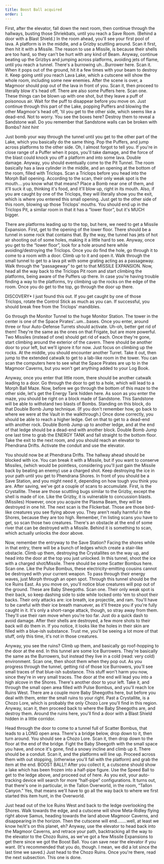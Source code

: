 ```yaml
---
title: Boost Ball acquired
order: 1
---
```


First, after the elevator, fall down the next room, then continue through the
hallways, busting those Shriekbats, until you reach a Save Room. (Behind a door
with a Blast Shield.) In the room ahead, you'll see your first pool of lava. A
platform is in the middle, and a Grizby scuttling around. Scan it first, then
hit it with a Missile. The reason to use a Missile, is because their shells are
too hard, so they can't be hurt with any kind of Beam. Anyway, continue beating
up the Grizbys and jumping across platforms, avoiding jets of flame, until you
reach a tunnel. There's a burrowing uh...Burrower here. Scan it. When it pops
out of the ground, hit it a few times with your beam to destroy it.  Keep going
until you reach Lava Lake, which a cutscene will show the whole room, including
some new enemies. After the scene is over, a Magmoor should pop out of the lava
in front of you. Scan it, then proceed to literally blow it's head off. There
are also some Puffers here. Scan one. These things can be blown up with one
shot, but they leave a puff of poisonous air. Wait for the puff to disappear
before you move on. Just continue through this part of the Lake, popping
Puffers and blowing the other Magmoor's head off, 'til you get to the other
side, which seems like a dead-end. Not to worry. You see the boxes here?
Destroy them to reveal a Sandstone wall. Do you remember that Sandstone walls
can be broken with Bombs? *hint hint*

Just bomb your way through the tunnel until you get to the other part of the
Lake, which you basically do the same thing. Pop the Puffers, and jump across
platforms to the other side. Oh, I almost forgot to tell you. If you're in
close range of a Puffer when it pops, you'll take damage, and the force of the
blast could knock you off a platform and into some lava. Double damage. Anyway,
you should eventually come to the Pit Tunnel. The room basically has a lava
cylinder in the middle, and an opening at the bottom of the room, filled with
Triclops. Scan a Triclops before you head into the Morph Ball opening.
According to the scan, their only weak spot is the mouth....you know what that
means? Place a Bomb near one of them, and it'll suck it up, thinking it's food,
and it'll blow up, right in its mouth. Also, if you are caught by one of the
Triclops, they will literally show you the exit, which is where you entered
this small opening. Just get to the other side of this room, blowing up those
Triclops' mouths. You should end up in the Triclops Pit, a similar room in that
it has a “lower floor”, but it's MUCH bigger.

There are platforms leading up to the top, but here, we need to get a Missile
Expansion. First, get to the opening of the lower floor. There should be a
tunnel in some rock that contains that. By the way, the tunnel has jets of hot
air shooting out of some holes, making it a little hard to see. Anyway, once
you get to the “lower floor”, look for a hole around here while
avoiding/destroying the Triclops. Once you do find the hole, go through it to
come to a room with a door. Climb up to it and open it. Walk through the small
tunnel to get to a lava pit with some grating acting as a passageway. Walk
through the “passageway” to get to that MISSILE EXPANSION. Now, head all the
way back to the Triclops Pit room and start climbing the platforms, being aware
of the Puffers up there. In case you're having trouble finding a way to the
platforms, try climbing up the rocks on the edge of the room. Once you do get
to the top, go through the door up there.

DISCOVERY*
I just found this out. If you get caught by one of those Triclops, rotate the
Control Stick as much as you can. If successful, you should break free from the
Triclops' mandibles.

Go through the Monitor Tunnel to the huge Monitor Station. The tower in the
center is one of the Space Pirates'..um...bases. Once you enter, around three
or four Auto-Defense Turrets should activate. Uh-oh, better get rid of them!
They're the same as the ones on that Frigate, but are more powerful. Two
Missiles (instead of one) should get rid of each. Once they're gone, start
climbing around the exterior of the cavern. There should be another door to
your left, but we'll ignore it for now. Just focus on climbing up the rocks. At
the middle, you should encounter another Turret.  Take it out, then jump to the
extended catwalk to get to a lab-like room in the tower. You can scan the
computers here to see what the Space Pirates are up to in the Magmoor Caverns,
but you won't get anything added to your Log Book.

Anyway, once you enter that little room, there should be another catwalk
leading to a door. Go through the door to get to a hole, which will lead to a
Morph Ball Maze. Now, before we go through the bottom of this maze to the other
side, let's get the Energy Tank hidden here. As soon as you enter the maze, you
should be right on a block made of Sandstone. This Sandstone will be able to
withstand two blasts of Bombs. Standing on this block, do that Double Bomb Jump
technique. (If you don't remember how, go back to where we were at the Vault in
the walkthrough.) Once done correctly, you should be able to reach a higher
ledge. Get on that to get to a dead-end with another rock. Double Bomb Jump up
to another ledge, and at the end of that ledge should be a dead-end with
another block. Double Bomb Jump one last time to grab the ENERGY TANK and fall
straight to the bottom floor. Take the exit to the next room, and you should
reach an elevator to Phendrana Drifts. Activate the conduit and use the
elevator.

You should now be at Phendrana Drifts. The hallway ahead should be blocked with
ice. You can break it with a Missile, but if you want to conserve Missiles,
(which would be pointless, considering you'll just gain the Missile back by
beating an enemy) use a charged shot. Keep destroying the ice in your path
until you get to Phendrana Shores. In front of you should be a Save Station,
and you might need it, depending on how tough you think you are. After saving,
we've got a couple of scans to accumulate. First, is the Crystallite. These are
those scuttling bugs similar to the Grizby, except the shell is made of ice.
Like the Grizby, it is vulnerable to concussion blasts. (Missiles) However,
once you acquire the Plasma Beam, they will be destroyed in one hit. The next
scan is the Flickerbat. Those are those bird-like creatures you see flying
above you. They aren't really harmful in the Shores, because they are too high.
Remember, I'm listing scans you have to get, so scan those two creatures.
There's an obstacle at the end of some river that can be destroyed with a
Missile. Behind it is something to scan, which actually unlocks the door above.

Now, remember the entryway to the Save Station? Facing the shores while in that
entry, there will be a bunch of ledges which create a stair-like obstacle.
Climb up them, destroying the Crystallites on the way up, and head into the
door at the top you just unlocked. In this tunnel, shoot the ice with a charged
shot/Missile. There should be some Scatter Bombus here. Scan one. Like the
Pulse Bombus, these electricity-emitting cousins cannot be destroyed with your
current weapon. To pass through their energy waves, just Morph through an open
spot. Through this tunnel should be the Ice Ruins East. As you move on, you'll
notice blue creatures will pop out of the ground. These are Baby Sheegoths.
Scan one. Their only weak spot is their back, so keep dashing side to side
while locked onto 'em to shoot their backs. Their only attacks are: ice breath,
ice projectile, and ram. You'll have to be careful with their ice breath
manuever, as it'll freeze you if you're fully caught in it. It's only a
short-range attack, though, so stray away from them. They'll use their ram move
when you're too far. Just do a quick dash to avoid damage. After their shells
are destroyed, a few more shots to their back will do them in. If you notice,
it looks like the holes in their skin are filled with a blue-ish substance.
Trust me, you'll be seeing a lot more of that stuff, only this time, it's not
in those creatures.

Anyway, you see the ruins? Climb up them, and basically go roof-hopping to the
door at the end. In this tunnel are some Ice Burrowers. They're basically the
same as the Burrowers, but instead they live in a cold (read: very cold)
environment. Scan one, then shoot them when they pop out. As you progress
through the tunnel, getting rid of those Ice Burrowers, you'll see small traces
of that blue-ish substance. This stuff won't harm you now, since they're in
very small traces. The door at the end will lead you into a high alcove in the
Shores. There's another door to your left. Take it, and through the small open
area filled with Pulse Bombus, and you'll reach Ice Ruins West. There are a
couple more Baby Sheegoths here, but before you deal with them, enter the small
ruins to your right. Past a Crystallite, is a Chozo Lore, which is probably the
only Chozo Lore you'll find in this region. Anyway, scan it, then proceed back
to where the Baby Sheegoths are, and destroy them. Around the ruins here,
you'll find a door with a Blast Shield hidden in a little corridor.

Head through the door to come to a tunnel full of Scatter Bombus, that leads to
a LONG open area. There's a bridge below, drop down to it, then turn around.
You should see a Chozo Lore. Scan it, then drop down to the floor at the end of
the bridge. Fight the Baby Sheegoth with the small space you have, and once
it's gone, find a snowy incline and climb up it. There should be a conduit.
Scan it, and the platforms will line up. Proceed across them with out stopping,
(otherwise you'll fall with the platform) and grab the item at the end. BOOST
BALL!! After you collect it, a cutscene should show a lake which has been
frozen into a half-pipe figure. Use the Speed Ball to get to the ledge above,
and proceed out of here. As you exit, your auto-tracking device will search for
more “half-pipe” configurations. It turns out, that there's one in particular,
in the Tallon Overworld, in the room, “Tallon Canyon.” Yes, that means we'll
have to go all the way back to where we first started this item hunt, in the
Overworld.

Just head out of the Ice Ruins West and back to the ledge overlooking the
Shores. Walk towards the edge, and a cutscene will show Meta-Ridley flying
right above Samus, heading towards the land above Magmoor Caverns, and
disappearing in the horizon. Then the cutscene will end........well, at least
we know he/it's on this planet, eh? Anyway, use the elevator to head back into
the Magmoor Caverns, and retrace your path, backtracking all the way to the
elevator to the Chozo Ruins, as we've got a few Missile Expansions to get there
since we got the Boost Ball. You can save near the elevator if you want. (It's
recommended that you do, though. I mean, we did a lot since the last time we
saved.) Just head to the Chozo Ruins. Once you're there, read the next
subsection. This one is done.
